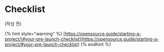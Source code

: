 # Checklist

\(작성 전\)

{% hint style="warning" %}
[https://opensource.guide/starting-a-project/\#your-pre-launch-checklist](https://opensource.guide/starting-a-project/#your-pre-launch-checklist)
{% endhint %}

